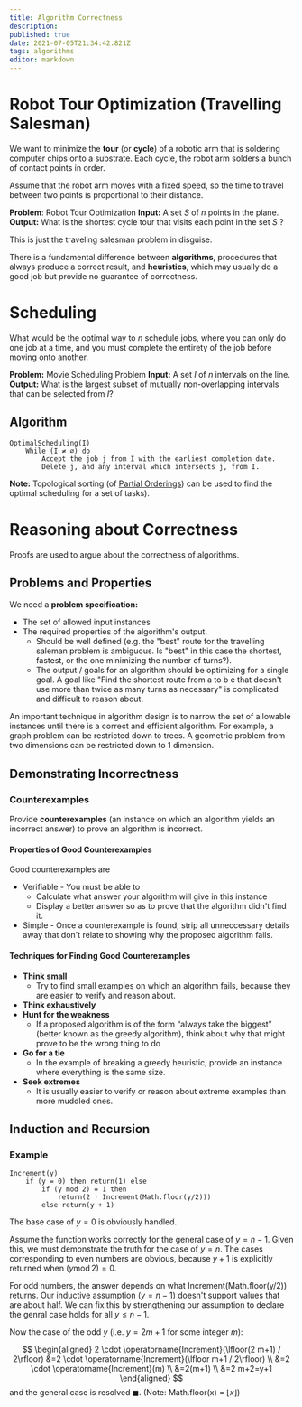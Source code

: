 ```yaml
---
title: Algorithm Correctness
description: 
published: true
date: 2021-07-05T21:34:42.821Z
tags: algorithms
editor: markdown
---
```


# Robot Tour Optimization (Travelling Salesman)
We want to minimize the **tour** (or **cycle**) of a robotic arm that is soldering computer chips onto a substrate. Each cycle, the robot arm solders a bunch of contact points in order. 

Assume that the robot arm moves with a fixed speed, so the time to travel between two points is proportional to their distance.

**Problem**: Robot Tour Optimization 
**Input:** A set $S$ of $n$ points in the plane. 
**Output:** What is the shortest cycle tour that visits each point in the set $S$ ?

This is just the traveling salesman problem in disguise.

There is a fundamental difference between **algorithms**, procedures that always produce a correct result, and **heuristics**, which may usually do a good job but provide no guarantee of correctness.

# Scheduling 
What would be the optimal way to $n$ schedule jobs, where you can only do one job at a time, and you must complete the entirety of the job before moving onto another. 


**Problem:** Movie Scheduling Problem
**Input:** A set $I$ of $n$ intervals on the line.
**Output:** What is the largest subset of mutually non-overlapping intervals that can be selected from $I$?



## Algorithm

```
OptimalScheduling(I)
	While (I ≠ ∅) do
		Accept the job j from I with the earliest completion date.
		Delete j, and any interval which intersects j, from I.
```

**Note:** Topological sorting (of [Partial Orderings](/mathematics/discrete-mathematics/partial-orderings)) can be used to find the optimal scheduling for a set of tasks).

# Reasoning about Correctness
Proofs are used to argue about the correctness of algorithms.

## Problems and Properties
We need a **problem specification:**
* The set of allowed input instances
* The required properties of the algorithm's output.
	* Should be well defined (e.g. the "best" route for the travelling saleman problem is ambiguous. Is "best" in this case the shortest, fastest, or the one minimizing the number of turns?).
  * The output / goals for an algorithm should be optimizing for a single goal. A goal like "Find the shortest route from a to b e that doesn't use more than twice as many turns as necessary" is complicated and difficult to reason about.

An important technique in algorithm design is to narrow the set of allowable instances until there is a correct and efficient algorithm. For example, a graph problem can be restricted down to trees. A geometric problem from two dimensions can be restricted down to 1 dimension.

## Demonstrating Incorrectness
### Counterexamples
Provide **counterexamples** (an instance on which an algorithm yields an incorrect answer) to prove an algorithm is incorrect.

#### Properties of Good Counterexamples
Good counterexamples are
* Verifiable - You must be able to
	* Calculate what answer your algorithm will give in this instance
  * Display a better answer so as to prove that the algorithm didn't find it. 
* Simple - Once a counterexample is found, strip all unneccessary details away that don't relate to showing why the proposed algorithm fails.

#### Techniques for Finding Good Counterexamples
* **Think small**
	* Try to find small examples on which an algorithm fails, because they are easier to verify and reason about.
* **Think exhaustively** 
* **Hunt for the weakness** 
	* If a proposed algorithm is of the form “always take the biggest” (better known as the greedy algorithm), think about why that might prove to be the wrong thing to do
* **Go for a tie** 
	* In the example of breaking a greedy heuristic, provide an instance where everything is the same size.
* **Seek extremes** 
	* It is usually easier to verify or reason about extreme examples than more muddled ones.
  
## Induction and Recursion
### Example
```
Increment(y)
	if (y = 0) then return(1) else
		if (y mod 2) = 1 then
			return(2 · Increment(Math.floor(y/2)))
		else return(y + 1)
```

The base case of $y=0$ is obviously handled. 

Assume the function works correctly for the general case of $y=n-1$. Given this, we must demonstrate the truth for the case of $y=n$. The cases corresponding to even numbers are obvious, because $y+1$ is explicitly returned when $(y \operatorname{mod}2)=0$.

For odd numbers, the answer depends on what Increment(Math.floor(y/2)) returns. Our inductive assumption ($y=n-1$) doesn't support values that are about half. We can fix this by strengthening our assumption to declare the genral case holds for all $y \leq n-1$.

Now the case of the odd $y$ (i.e. $y=2 m+1$ for some integer $m$):

$$
\begin{aligned}
2 \cdot \operatorname{Increment}(\lfloor(2 m+1) / 2\rfloor) &=2 \cdot \operatorname{Increment}(\lfloor m+1 / 2\rfloor) \\
&=2 \cdot \operatorname{Increment}(m) \\
&=2(m+1) \\
&=2 m+2=y+1
\end{aligned}
$$
and the general case is resolved $\blacksquare$.
(Note: Math.floor(x) = $\lfloor x \rfloor$)

